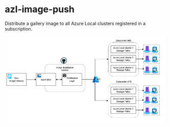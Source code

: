 # azl-image-push
Distribute a gallery image to all Azure Local clusters registered in a subscription.

![alt text](files/img.png)
